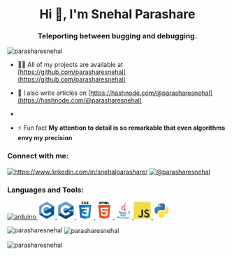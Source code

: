 <h1 align="center">Hi 👋, I'm Snehal Parashare</h1>
<h3 align="center">Teleporting between bugging and debugging.</h3>

<p align="left"> <img src="https://komarev.com/ghpvc/?username=parasharesnehal&label=Profile%20views&color=0e75b6&style=flat" alt="parasharesnehal" /> </p>

- 👨‍💻 All of my projects are available at [https://github.com/parasharesnehal](https://github.com/parasharesnehal)

- 📝 I also write articles on [https://hashnode.com/@parasharesnehal](https://hashnode.com/@parasharesnehal)
- 
- ⚡ Fun fact **My attention to detail is so remarkable that even algorithms envy my precision**

<h3 align="left">Connect with me:</h3>
<p align="left">
<a href="https://linkedin.com/in/https://www.linkedin.com/in/snehalparashare/" target="blank"><img align="center" src="https://raw.githubusercontent.com/rahuldkjain/github-profile-readme-generator/master/src/images/icons/Social/linked-in-alt.svg" alt="https://www.linkedin.com/in/snehalparashare/" height="30" width="40" /></a>
<a href="https://hashnode.com/@parasharesnehal" target="blank"><img align="center" src="https://raw.githubusercontent.com/rahuldkjain/github-profile-readme-generator/master/src/images/icons/Social/hashnode.svg" alt="@parasharesnehal" height="30" width="40" /></a>
</p>

<h3 align="left">Languages and Tools:</h3>
<p align="left"> <a href="https://www.arduino.cc/" target="_blank" rel="noreferrer"> <img src="https://cdn.worldvectorlogo.com/logos/arduino-1.svg" alt="arduino" width="40" height="40"/> </a> <a href="https://www.cprogramming.com/" target="_blank" rel="noreferrer"> <img src="https://raw.githubusercontent.com/devicons/devicon/master/icons/c/c-original.svg" alt="c" width="40" height="40"/> </a> <a href="https://www.w3schools.com/cpp/" target="_blank" rel="noreferrer"> <img src="https://raw.githubusercontent.com/devicons/devicon/master/icons/cplusplus/cplusplus-original.svg" alt="cplusplus" width="40" height="40"/> </a> <a href="https://www.w3schools.com/css/" target="_blank" rel="noreferrer"> <img src="https://raw.githubusercontent.com/devicons/devicon/master/icons/css3/css3-original-wordmark.svg" alt="css3" width="40" height="40"/> </a> <a href="https://www.w3.org/html/" target="_blank" rel="noreferrer"> <img src="https://raw.githubusercontent.com/devicons/devicon/master/icons/html5/html5-original-wordmark.svg" alt="html5" width="40" height="40"/> </a> <a href="https://www.java.com" target="_blank" rel="noreferrer"> <img src="https://raw.githubusercontent.com/devicons/devicon/master/icons/java/java-original.svg" alt="java" width="40" height="40"/> </a> <a href="https://developer.mozilla.org/en-US/docs/Web/JavaScript" target="_blank" rel="noreferrer"> <img src="https://raw.githubusercontent.com/devicons/devicon/master/icons/javascript/javascript-original.svg" alt="javascript" width="40" height="40"/> </a> <a href="https://www.python.org" target="_blank" rel="noreferrer"> <img src="https://raw.githubusercontent.com/devicons/devicon/master/icons/python/python-original.svg" alt="python" width="40" height="40"/> </a> </p>

<p><img align="left" src="https://github-readme-stats.vercel.app/api/top-langs?username=parasharesnehal&show_icons=true&locale=en&layout=compact" alt="parasharesnehal" /></p>

<p>&nbsp;<img align="center" src="https://github-readme-stats.vercel.app/api?username=parasharesnehal&show_icons=true&locale=en" alt="parasharesnehal" /></p>

<p><img align="center" src="https://github-readme-streak-stats.herokuapp.com/?user=parasharesnehal&" alt="parasharesnehal" /></p>
